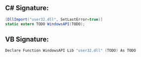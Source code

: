 
## C# Signature:
```cs
[DllImport("user32.dll", SetLastError=true)]
static extern TODO WindowsAPI(TODO);
```

## VB Signature:
```cs
Declare Function WindowsAPI Lib "user32.dll" (TODO) As TODO
```
